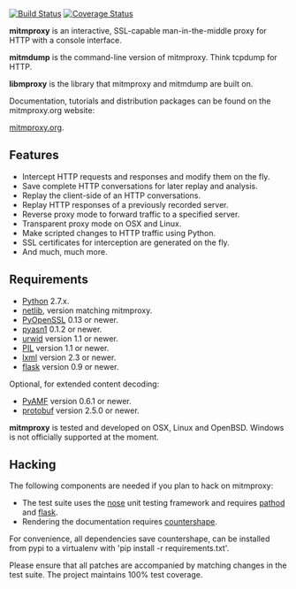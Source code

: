 [![Build Status](https://travis-ci.org/mitmproxy/mitmproxy.png)](https://travis-ci.org/mitmproxy/mitmproxy) [![Coverage Status](https://coveralls.io/repos/mitmproxy/mitmproxy/badge.png)](https://coveralls.io/r/mitmproxy/mitmproxy)

__mitmproxy__ is an interactive, SSL-capable man-in-the-middle proxy for HTTP
with a console interface.

__mitmdump__ is the command-line version of mitmproxy. Think tcpdump for HTTP.

__libmproxy__ is the library that mitmproxy and mitmdump are built on.

Documentation, tutorials and distribution packages can be found on the
mitmproxy.org website:

[mitmproxy.org](http://mitmproxy.org).


Features
--------

- Intercept HTTP requests and responses and modify them on the fly.
- Save complete HTTP conversations for later replay and analysis.
- Replay the client-side of an HTTP conversations.
- Replay HTTP responses of a previously recorded server.
- Reverse proxy mode to forward traffic to a specified server.
- Transparent proxy mode on OSX and Linux.
- Make scripted changes to HTTP traffic using Python.
- SSL certificates for interception are generated on the fly.
- And much, much more.


Requirements
------------

* [Python](http://www.python.org) 2.7.x.
* [netlib](http://pypi.python.org/pypi/netlib), version matching mitmproxy.
* [PyOpenSSL](http://pypi.python.org/pypi/pyOpenSSL) 0.13 or newer.
* [pyasn1](http://pypi.python.org/pypi/pyasn1) 0.1.2 or newer.
* [urwid](http://excess.org/urwid/) version 1.1 or newer.
* [PIL](http://www.pythonware.com/products/pil/) version 1.1 or newer.
* [lxml](http://lxml.de/) version 2.3 or newer.
* [flask](http://flask.pocoo.org/) version 0.9 or newer.

Optional, for extended content decoding:

* [PyAMF](http://www.pyamf.org/) version 0.6.1 or newer.
* [protobuf](https://code.google.com/p/protobuf/) version 2.5.0 or newer.

__mitmproxy__ is tested and developed on OSX, Linux and OpenBSD. Windows is not
officially supported at the moment.


Hacking
-------

The following components are needed if you plan to hack on mitmproxy:

* The test suite uses the [nose](http://readthedocs.org/docs/nose/en/latest/) unit testing
  framework and requires [pathod](http://pathod.org) and [flask](http://flask.pocoo.org/).
* Rendering the documentation requires [countershape](http://github.com/cortesi/countershape).

For convenience, all dependencies save countershape, can be installed from pypi to a virtualenv with 'pip install -r requirements.txt'.

Please ensure that all patches are accompanied by matching changes in the test
suite. The project maintains 100% test coverage.

